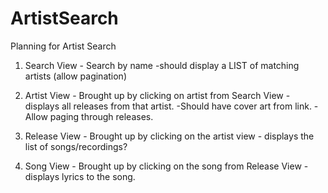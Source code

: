 # ArtistSearch
Planning for Artist Search

1) Search View - Search by name
        -should display a LIST of matching artists (allow pagination)

2) Artist View - Brought up by clicking on artist from Search View - displays all releases from that artist.
        -Should have cover art from link.
        -Allow paging through releases.

3) Release View - Brought up by clicking on the artist view - displays the list of songs/recordings?

4) Song View - Brought up by clicking on the song from Release View - displays lyrics to the song.